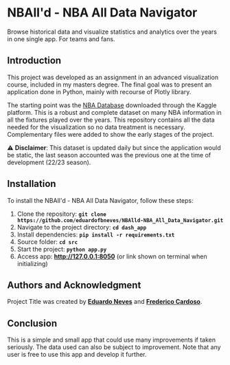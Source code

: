# NBAll'd - NBA All Data Navigator

Browse historical data and visualize statistics and analytics over the years in one single app. For teams and fans.

## Introduction

This project was developed as an assignment in an advanced visualization course, included in my masters degree. The final goal was to present an application done in Python, mainly with recourse of Plotly library.

The starting point was the [NBA Database](https://www.kaggle.com/datasets/wyattowalsh/basketball) downloaded through the Kaggle platform. This is a robust and complete dataset on many NBA information in all the fixtures played over the years. This repository contains all the data needed for the visualization so no data treatment is necessary. Complementary files were added to show the early stages of the project.

:warning: **Disclaimer**: This dataset is updated daily but since the application would be static, the last season accounted was the previous one at the time of development (22/23 season).


## **Installation**

To install the NBAll'd - NBA All Data Navigator, follow these steps:

1. Clone the repository: **`git clone https://github.com/eduardofbneves/NBAlld-NBA_All_Data_Navigator.git`**
2. Navigate to the project directory: **`cd dash_app`**
3. Install dependencies: **`pip install -r requirements.txt`**
4. Source folder: **`cd src`**
5. Start the project: **`python app.py`**
6. Access app: **http://127.0.0.1:8050** (or link shown on terminal when initializing)


## **Authors and Acknowledgment**

Project Title was created by **[Eduardo Neves](https://github.com/eduardofbneves)** and **[Frederico Cardoso](https://github.com/fredcardoso94)**.



## **Conclusion**

This is a simple and small app that could use many improvements if taken seriously. The data used can also be subject to improvement. Note that any user is free to use this app and develop it further.